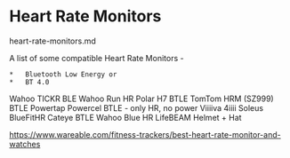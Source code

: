 # Heart Rate Monitors

heart-rate-monitors.md

A list of some compatible Heart Rate Monitors - 

	*	Bluetooth Low Energy or 
	*	BT 4.0

Wahoo TICKR BLE 
Wahoo Run HR 
Polar H7 BTLE 
TomTom HRM (SZ999) BTLE 
Powertap Powercel BTLE - only HR, no power 
Viiiiva 4iiii 
Soleus BlueFitHR 
Cateye BTLE 
Wahoo Blue HR 
LifeBEAM Helmet + Hat


https://www.wareable.com/fitness-trackers/best-heart-rate-monitor-and-watches
